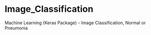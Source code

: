 # Image_Classification
Machine Learning (Keras Package) - Image Classification, Normal or Pneumonia
